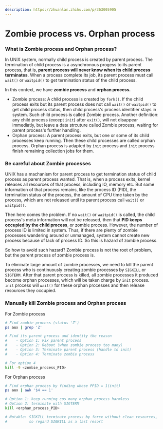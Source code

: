 ```yaml
---
description: https://zhuanlan.zhihu.com/p/363005905
---
```


# Zombie process vs. Orphan process

### What is Zombie process and Orphan process?

In UNIX system, normally child process is created by parent process. The termination of child process is a asynchronous progess to its parent process, that is, **parent process will never know when its child process terminates**. When a process complete its job, its parent process must call `wait()` or `waitpid()` to get termination status of the child process.

In this context, we have **zombie process** and **orphan process.**

* Zombie process: A child process is created by `fork()`. If the child process exits but its parent process does not call `wait()` or `waitpid()` to get child process status, then child process's process identifier stays in system. Such child process is called Zombie process. Another definition: any child process (except `init`) after `exit()`, will not disappear immediatly, but leave a data strcuture called Zombie process, waiting for parent process's further handling.
* Orphan process: A parent process exits, but one or some of its child processes keep running. Then these child processes are called orphan process. Orphan process is adapted by `init` process and `init` process finish remaining collection jobs for them.

### Be careful about Zombie processes

UNIX has a machanism for parent process to get termination status of child process as parent process wanted. That is, when a process exits, kernel releases all resources of that process, including IO, memory etc. But some information of that process remains, like the process ID (PID), the termination status of the process, the amount of CPU time taken by the process, which are not released until its parent process call `wait()` or `waitpid()`.

Then here comes the problem. If no `wait()` or `waitpid()` is called, the child process's meta information will not be released, then that **PID keeps occupied by the child process**, or zombie process. However, the number of process ID is limited in system. Thus, if there are plenty of zombie processes wandering around or unmanaged, system cannot create new process because of lack of process ID. So this is hazard of zombie process.

So how to avoid such hazard? Zombie process is not the root of problem, but the parent process of zombie process is.&#x20;

To eliminate large amount of zombie processes, we need to kill the parent process who is continuously creating zombie processes by `SIGKILL` or `SIGTERM`. After that parent process is killed, all zombie processes it produced become orphan processes, which will be taken charge by `init` process. `init` process will `wait()` for these orphan processes and then release resources they occupied.

### Manually kill Zombie process and Orphan process

For Zombie process

```bash
# Find zombie process (status 'Z')
ps aux | grep 'Z'

# Find its parent process and identity the reason 
#    - Option 1: Fix parent process 
#    - Option 2: Reboot (when zombie process too many)
#    - Option 3: Terminate parent process (handle to init)
#    - Option 4: Terminate zombie process

# For option 4
kill -9 <zombie_process_PID>
```

For Orphan process

```bash
# Find orphan process by finding whose PPID = 1(init)
ps aux | awk '$4 == 1'

# Option 1: keep running cos many orphan process harmless
# Option 2: terminate with SIGTERM
kill <orphan_process_PID>

# Notable: SIGKILL terminate process by force without clean resources,
#          so regard SIGKILL as a last resort
```
